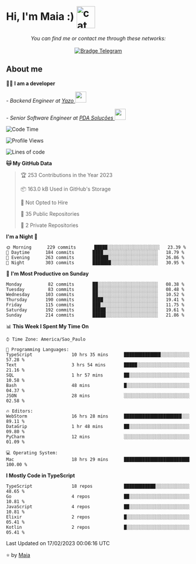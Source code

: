 <h1 align="left">Hi, I'm Maia :) 
<img src="https://emojis.slackmojis.com/emojis/images/1643509834/36299/black-cat.gif?1643509834" width="50" height="60" align="center"  alt="cat"/>
</h1>

<p align="center">
    <i>You can find me or contact me through these networks:</i>
    <br/><br/>
    <a href="https://t.me/mrootx" target="_blank">
        <img src="https://img.shields.io/badge/-Telegram-2CA5E0?logo=telegram&style=flat&logoColor=white" alt="Bradge Telegram" />
    </a>
</p>

## About me

:technologist: <strong>I am a developer</strong> <br>

<p><em> - Backend Engineer at <a href="https://yazo.com.br/">Yazo
</a><img src="https://media.giphy.com/media/WUlplcMpOCEmTGBtBW/giphy.gif" width="30"> 
</em></p>

<p><em> - Senior Software Engineer at <a href="https://pdasolucoes.com.br">PDA Soluções
</a><img src="https://media.giphy.com/media/WUlplcMpOCEmTGBtBW/giphy.gif" width="30"> 
</em></p>

<!--START_SECTION:waka-->
![Code Time](http://img.shields.io/badge/Code%20Time-1%2C661%20hrs%2049%20mins-blue)

![Profile Views](http://img.shields.io/badge/Profile%20Views-126-blue)

![Lines of code](https://img.shields.io/badge/From%20Hello%20World%20I%27ve%20Written-188%20Thousand%20lines%20of%20code-blue)

**🐱 My GitHub Data** 

> 🏆 253 Contributions in the Year 2023
 > 
> 📦 163.0 kB Used in GitHub's Storage 
 > 
> 🚫 Not Opted to Hire
 > 
> 📜 35 Public Repositories 
 > 
> 🔑 2 Private Repositories  
 > 
**I'm a Night 🦉** 

```text
🌞 Morning      229 commits       █████░░░░░░░░░░░░░░░░░░░░   23.39 % 
🌆 Daytime      184 commits       ████░░░░░░░░░░░░░░░░░░░░░   18.79 % 
🌃 Evening      263 commits       ██████░░░░░░░░░░░░░░░░░░░   26.86 % 
🌙 Night        303 commits       ███████░░░░░░░░░░░░░░░░░░   30.95 % 

```
📅 **I'm Most Productive on Sunday** 

```text
Monday          82 commits       ██░░░░░░░░░░░░░░░░░░░░░░░   08.38 % 
Tuesday         83 commits       ██░░░░░░░░░░░░░░░░░░░░░░░   08.48 % 
Wednesday      103 commits       ██░░░░░░░░░░░░░░░░░░░░░░░   10.52 % 
Thursday       190 commits       ████░░░░░░░░░░░░░░░░░░░░░   19.41 % 
Friday         115 commits       ███░░░░░░░░░░░░░░░░░░░░░░   11.75 % 
Saturday       192 commits       █████░░░░░░░░░░░░░░░░░░░░   19.61 % 
Sunday         214 commits       █████░░░░░░░░░░░░░░░░░░░░   21.86 % 

```


📊 **This Week I Spent My Time On** 

```text
⌚︎ Time Zone: America/Sao_Paulo

💬 Programming Languages: 
TypeScript               10 hrs 35 mins      ██████████████░░░░░░░░░░░   57.28 % 
Text                     3 hrs 54 mins       █████░░░░░░░░░░░░░░░░░░░░   21.16 % 
SQL                      1 hr 57 mins        ██░░░░░░░░░░░░░░░░░░░░░░░   10.58 % 
Bash                     48 mins             █░░░░░░░░░░░░░░░░░░░░░░░░   04.37 % 
JSON                     28 mins             ░░░░░░░░░░░░░░░░░░░░░░░░░   02.58 % 

🔥 Editors: 
WebStorm                 16 hrs 28 mins      ██████████████████████░░░   89.11 % 
DataGrip                 1 hr 48 mins        ██░░░░░░░░░░░░░░░░░░░░░░░   09.80 % 
PyCharm                  12 mins             ░░░░░░░░░░░░░░░░░░░░░░░░░   01.09 % 

💻 Operating System: 
Mac                      18 hrs 29 mins      █████████████████████████   100.00 % 

```

**I Mostly Code in TypeScript** 

```text
TypeScript               18 repos            ████████████░░░░░░░░░░░░░   48.65 % 
Go                       4 repos             ██░░░░░░░░░░░░░░░░░░░░░░░   10.81 % 
JavaScript               4 repos             ██░░░░░░░░░░░░░░░░░░░░░░░   10.81 % 
Elixir                   2 repos             █░░░░░░░░░░░░░░░░░░░░░░░░   05.41 % 
Kotlin                   2 repos             █░░░░░░░░░░░░░░░░░░░░░░░░   05.41 % 

```



 Last Updated on 17/02/2023 00:06:16 UTC
<!--END_SECTION:waka-->

⭐️ by [Maia](https://github.com/gabrielmaialva33/)


